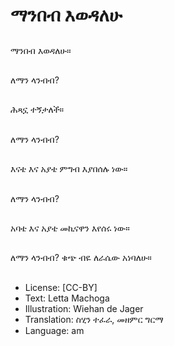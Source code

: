 # ማንበብ እወዳለሁ

##
ማንበብ እወዳለሁ።

##
ለማን ላንብብ?

##
ሕጻኗ ተኝታለች።

##
ለማን ላንብብ?

##
እናቴ እና አያቴ ምግብ እያበሰሉ ነው።

##
ለማን ላንብብ?

##
አባቴ እና አያቴ መኪናዋን እየሰሩ ነው።

##
ለማን ላንብብ? ቁጭ ብዬ ለራሴው አነባለሁ።

##
* License: [CC-BY]
* Text: Letta Machoga
* Illustration: Wiehan de Jager
* Translation: ስሂን ተፈራ, መዘምር ግርማ
* Language: am
